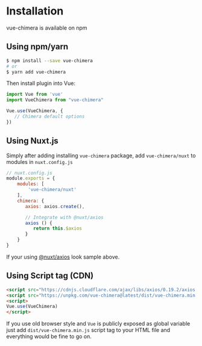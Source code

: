 # Installation

vue-chimera is available on npm

## Using npm/yarn

```bash
$ npm install --save vue-chimera
# or
$ yarn add vue-chimera
```


Then install plugin into Vue:

```javascript
import Vue from 'vue'
import VueChimera from "vue-chimera"

Vue.use(VueChimera, {
   // Chimera default options
})
``` 

## Using Nuxt.js

Simply after adding installing `vue-chimera` package, add `vue-chimera/nuxt`
to modules in `nuxt.config.js`
```javascript
// nuxt.config.js
module.exports = {
    modules: [
        'vue-chimera/nuxt'
    ],
    chimera: {
       axios: axios.create(),

       // Integrate with @nuxt/axios
       axios () {
          return this.$axios
       }
    }
}
```

If your using
[@nuxt/axios](https://axios.nuxtjs.org/)
look sample above.

## Using Script tag (CDN)
```html
<script src="https://cdnjs.cloudflare.com/ajax/libs/axios/0.19.2/axios.min.js"></script>
<script src="https://unpkg.com/vue-chimera@latest/dist/vue-chimera.min.js"></script>
<script>
Vue.use(VueChimera)
</script>
```
If you use old browser style and `Vue` is publicly exposed as global variable
just add `dist/vue-chimera.min.js` script tag to your HTML file and everything would be fine to go on.
